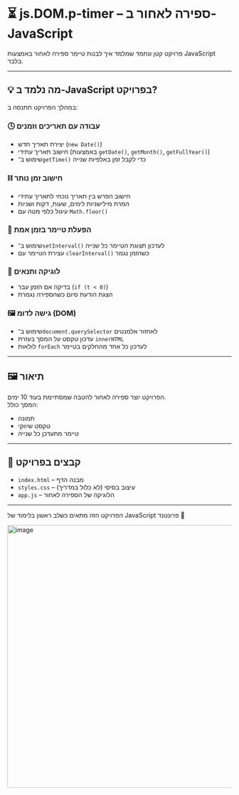 # ⏳ js.DOM.p-timer – ספירה לאחור ב-JavaScript

פרויקט קטן ונחמד שמלמד איך לבנות טיימר ספירה לאחור באמצעות JavaScript בלבד.

---

## 💡 מה נלמד ב-JavaScript בפרויקט?

במהלך הפרויקט תתנסה ב:

### 🕓 עבודה עם תאריכים וזמנים
- יצירת תאריך חדש (`new Date()`)
- חישוב תאריך עתידי (באמצעות `getDate()`, `getMonth()`, `getFullYear()`)
- שימוש ב־`getTime()` כדי לקבל זמן באלפיות שנייה

### ⛓️ חישוב זמן נותר
- חישוב הפרש בין תאריך נוכחי לתאריך עתידי
- המרת מילישניות לימים, שעות, דקות ושניות
- עיגול כלפי מטה עם `Math.floor()`

### 🔁 הפעלת טיימר בזמן אמת
- שימוש ב־`setInterval()` לעדכון תצוגת הטיימר כל שנייה
- עצירת הטיימר עם `clearInterval()` כשהזמן נגמר

### 🧠 לוגיקה ותנאים
- בדיקה אם הזמן עבר (`if (t < 0)`)
- הצגת הודעת סיום כשהספירה נגמרת

### 🖼️ גישה לדומ (DOM)
- שימוש ב־`document.querySelector` לאחזור אלמנטים
- עדכון טקסט על המסך בעזרת `innerHTML`
- לולאות `forEach` לעדכון כל אחד מהחלקים בטיימר

---

## 🖼️ תיאור
הפרויקט יוצר ספירה לאחור להטבה שמסתיימת בעוד 10 ימים.  
המסך כולל:
- תמונה
- טקסט שיווקי
- טיימר מתעדכן כל שנייה

---

## 📁 קבצים בפרויקט
- `index.html` – מבנה הדף
- `styles.css` – עיצוב בסיסי (לא כלול במדריך)
- `app.js` – הלוגיקה של הספירה לאחור

---

הפרויקט הזה מתאים כשלב ראשון בלימוד של JavaScript פרונטנד 🎉



<img width="1400" height="591" alt="image" src="https://github.com/user-attachments/assets/c6c903ec-c6af-48f4-9da3-9b0e4690b3e8" />
